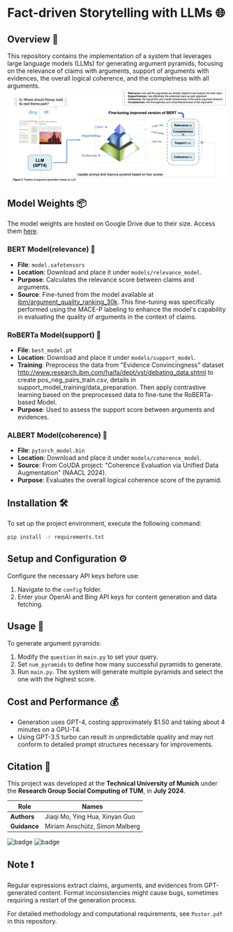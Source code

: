 # Fact-driven Storytelling with LLMs 🌐

## Overview 📖
This repository contains the implementation of a system that leverages large language models (LLMs) for generating argument pyramids, focusing on the relevance of claims with arguments, support of arguments with evidences, the overall logical coherence, and the completness with all arguments.
![Process Overview](./pipeline.png)

## Model Weights 📦
The model weights are hosted on Google Drive due to their size. Access them [here](https://drive.google.com/drive/folders/1UPbiBLuExIKfrYGkbWyj4pBYlNavgjLO?usp=sharing).

### BERT Model(relevance) 📘
- **File**: `model.safetensors`
- **Location**: Download and place it under `models/relevance_model`.
- **Purpose**: Calculates the relevance score between claims and arguments.
- **Source**: Fine-tuned from the model available at [ibm/argument_quality_ranking_30k](https://huggingface.co/datasets/ibm/argument_quality_ranking_30k). This fine-tuning was specifically performed using the MACE-P labeling to enhance the model's capability in evaluating the quality of arguments in the context of claims.

### RoBERTa Model(support) 📗
- **File**: `best_model.pt`
- **Location**: Download and place it under `models/support_model`.
- **Training**: Preprocess the data from "Evidence Convincingness" dataset http://www.research.ibm.com/haifa/dept/vst/debating_data.shtml to create pos_neg_pairs_train.csv, details in support_model_training/data_preparation. Then apply contrastive learning based on the preprocessed data to fine-tune the RoBERTa-based Model.
- **Purpose**: Used to assess the support score between arguments and evidences.

### ALBERT Model(coherence) 📙
- **File**: `pytorch_model.bin`
- **Location**: Download and place it under `models/coherence_model`.
- **Source**: From CoUDA project: "Coherence Evaluation via Unified Data Augmentation" (NAACL 2024).
- **Purpose**: Evaluates the overall logical coherence score of the pyramid.
  
## Installation 🛠️
To set up the project environment, execute the following command:

```bash
pip install -r requirements.txt
```
## Setup and Configuration ⚙️
Configure the necessary API keys before use:
1. Navigate to the `config` folder.
2. Enter your OpenAI and Bing API keys for content generation and data fetching.

## Usage 🚀
To generate argument pyramids:
1. Modify the `question` in `main.py` to set your query.
2. Set `num_pyramids` to define how many successful pyramids to generate.
3. Run `main.py`. The system will generate multiple pyramids and select the one with the highest score.

   
## Cost and Performance 💰
- Generation uses GPT-4, costing approximately $1.50 and taking about 4 minutes on a GPU-T4.
- Using GPT-3.5 turbo can result in unpredictable quality and may not conform to detailed prompt structures necessary for improvements.

## Citation 🌟

This project was developed at the **Technical University of Munich** under the **Research Group Social Computing of TUM**, in **July 2024**.

| Role        | Names                              |
|-------------|------------------------------------|
| **Authors** | Jiaqi Mo, Ying Hua, Xinyan Guo     |
| **Guidance**| Miriam Anschütz, Simon Malberg     |

![badge](https://img.shields.io/badge/University-TUM-blue)
![badge](https://img.shields.io/badge/Year-2024-red)


## Note ❗
Regular expressions extract claims, arguments, and evidences from GPT-generated content. Format inconsistencies might cause bugs, sometimes requiring a restart of the generation process.

For detailed methodology and computational requirements, see `Poster.pdf` in this repository.
